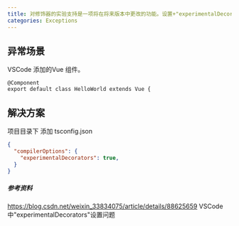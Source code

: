 ```yaml
---
title: 对修饰器的实验支持是一项将在将来版本中更改的功能。设置+"experimentalDecorators"+选项以删除此警告。
categories: Exceptions
---
```


## 异常场景
VSCode  添加的Vue 组件。

```vue
@Component
export default class HelloWorld extends Vue {
```



## 解决方案

项目目录下 添加 tsconfig.json	

```json
{
  "compilerOptions": {
    "experimentalDecorators": true,
  }
}
```



##### 参考资料

https://blog.csdn.net/weixin_33834075/article/details/88625659  VSCode中"experimentalDecorators"设置问题